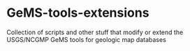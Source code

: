 # GeMS-tools-extensions
Collection of scripts and other stuff that modify or extend the USGS/NCGMP GeMS tools for geologic map databases
